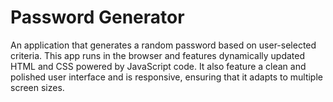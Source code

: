 # Password Generator
An application that generates a random password based on user-selected criteria. This app runs in the browser and features dynamically updated HTML and CSS powered by JavaScript code. It also feature a clean and polished user interface and is responsive, ensuring that it adapts to multiple screen sizes.



